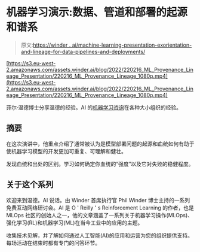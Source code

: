 # 机器学习演示:数据、管道和部署的起源和谱系

> 原文:[https://winder . ai/machine-learning-presentation-exorientation-and-lineage-for-data-pipelines-and-deployments/](https://winder.ai/machine-learning-presentation-provenance-and-lineage-for-data-pipelines-and-deployments/)

[https://s3.eu-west-2.amazonaws.com/assets.winder.ai/blog/2022/220216_ML_Provenance_Lineage_Presentation/220216_ML_Provenance_Lineage_1080p.mp4](https://s3.eu-west-2.amazonaws.com/assets.winder.ai/blog/2022/220216_ML_Provenance_Lineage_Presentation/220216_ML_Provenance_Lineage_1080p.mp4)

菲尔·温德博士分享温德的经验。AI 的[机器学习咨询](https://winder.ai/services/machine-learning/machine-learning-consulting/)在各种大小组织的经验。

## 摘要

在这次演讲中，他重点介绍了通常被认为是模型部署问题的起源和血统如何有助于使机器学习模型的开发更加可重复、可理解和健壮。

发现血统和出处的区别。学习如何确定你血统的“强度”以及它对失败的稳健程度。

## 关于这个系列

欢迎来到温德。AI 说话。由 Winder 首席执行官 Phil Winder 博士主持的一系列免费互动网络研讨会。AI 是 O ' Reilly ' s Reinforcement Learning 的作者，也是 MLOps 社区的创始人之一，他的文章涵盖了一系列关于机器学习操作(MLOps)、强化学习(RL)和机器学习(ML)在当今工业中的应用的主题。

收集技术见解，并了解如何通过人工智能(AI)的应用和运营为您的组织提供支持。每场活动在结束时都有专门的问答环节。